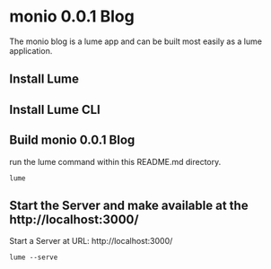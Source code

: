 # monio 0.0.1 Blog
The monio blog is a lume app and can be built most easily as a lume application.

## Install Lume

## Install Lume CLI

## Build monio 0.0.1 Blog
run the lume command within this README.md directory.

`lume`

## Start the Server and make available at the http://localhost:3000/
Start a Server at URL: http://localhost:3000/

`lume --serve`
